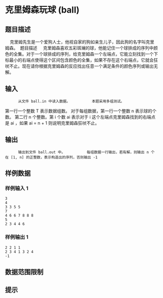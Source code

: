 # 克里姆森玩球 (ball)

## 题目描述

    克里姆先生是一个爱狗人士，他视自家的狗如亲生儿子，因此狗的名字叫克里姆森。
 题目描述
    克里姆森喜欢五彩斑斓的球，他能记住一个球排成的序列中颜色的全集。对于一个球排成的序列，给克里姆森一个左端点，它能立刻找到一个下标最小的右端点使得这个区间包含颜色的全集，如果不存在这个右端点，它就会狂吠不止。现在请你根据克里姆森的反应找出任意一个满足条件的颜色序列或输出无解。

## 输入


          从文件 ball.in 中读入数据。          本题采用多组测试。
第一行一个整数 T 表示数据组数。
对于每组数据，第一行一个整数 n 表示球的个数。
第二行 n 个整数。第 i 个数 ai 表示对于 i 这个左端点克里姆森找到的右端点是 ai ，如果 ai = n + 1 则说明克里姆森狂吠不止。        

## 输出


          输出到文件 ball.out 中。          每组数据一行输出，若有解，则输出 n 个在 [1, n] 的正整数，表示构造出的序列，否则输出 -1        

## 样例数据

### 样例输入 1

```
3
4
3 3 5 5
7
4 6 6 7 8 8 8
5
2 3 4 4 6 

```

### 样例输出 1

```
2 2 1 1
2 3 4 1 3 2 4
-1 

```


## 数据范围限制



## 提示


